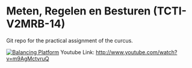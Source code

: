 # Meten, Regelen en Besturen (TCTI-V2MRB-14)

Git repo for the practical assignment of the curcus.

[![Balancing Platform](https://i.imgur.com/6r1UtnR.png)](http://www.youtube.com/watch?v=m9AgMctvruQ "Balancing Platform")
Youtube Link: http://www.youtube.com/watch?v=m9AgMctvruQ
